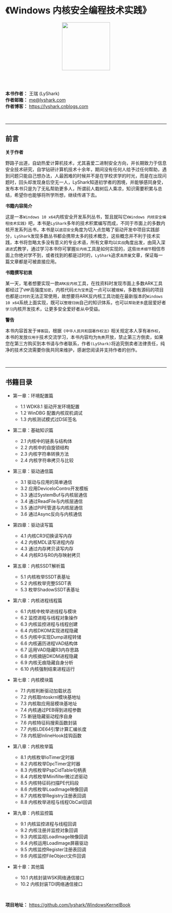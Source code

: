 # 《Windows 内核安全编程技术实践》

<div align=center>
<img width="150" src="https://user-images.githubusercontent.com/52789403/201465673-01dd7d47-7092-4523-b828-8af16030b979.png" />
</div>

<br><br>

**本书作者：** 王瑞 (LyShark)<br>
**作者邮箱：** me@lyshark.com<br>
**作者博客：** https://lyshark.cnblogs.com<br>

<br>

******************************************

## 前言

**关于作者**

野路子出道，自幼热爱计算机技术，尤其喜爱二进制安全方向，并长期致力于信息安全技术研究，自学钻研计算机技术十余年，期间没有任何人给予过任何帮助，遇到问题只能自己想办法，人最困难的时候并不是在学校求学的时光，而是在出现问题时，回头却发现身后空无一人，LyShark知道初学者的困境，并能够感同身受，发布本书只是为了无私帮助更多人，所谓前人栽树后人乘凉，知识需要积累与总结，希望你也能够将所学所想，继续传递下去。

**书籍内容简介**

这是一本`Windows 10 x64`内核安全开发系列丛书，暂且就叫它`《Windows 内核安全编程技术实践》`吧，本书是`LyShark`多年的技术积累编写而成，不同于市面上的多数内核开发系列丛书，本书是以`底层安全`角度为切入点忽略了驱动开发中项目实践部分，`LyShark`发现多数丛书都会携带太多的技术概念，这些概念并不利于技术实践，本书将忽略太多没有意义的专业术语，所有文章均以`实战`角度出发，由简入深`递进`式教学，通过学习本书你可掌握`反内核`工具是如何实现的，这些`技术细节`相信市面上你绝对学不到，或者找到的都是过时的，`LyShark`追求`高质量`文章，保证每一篇文章都是可被直接应用。

**书籍撰写初衷**

某一天，笔者想要实现一款`ARK反内核`工具，在找资料时发现市面上多数ARK工具都经过了`VMP`高强度`加密`，内核代码`尤为宝贵`这一点可以被`理解`，多数有源码的项目也都是`过时的`无法正常使用，故想要将ARK反内核工具功能在最新版本的`Windows 10 x64`系统上面实现，既可以`整理归纳`自己的知识体系，也可以`帮助更多`底层爱好者`学习`内核开发技术，让更多安全爱好者从中受益。

**警告** 

本书内容首发于`博客园`，根据`《中华人民共和国著作权法》`相关规定本人享有`著作权`，本书的发放`仅用于`技术交流学习，本书内容均为`免费`开放，禁止第三方倒卖，如果您在第三方购买到本书请与作者联系，作者`(LyShark)`将追究倒卖者法律责任，纯净的技术交流需要你我共同来维护，感谢您阅读并支持作者的创作。

<br>

******************************************

## 书籍目录

 - 第一章：环境配置篇
   - 1.1 WDK8.1 驱动开发环境配置
   - 1.2 WinDBG 配置内核双机调试
   - 1.3 内核测试模式过DSE签名

 - 第二章：基础知识篇
   - 2.1 内核中的链表与结构体
   - 2.2 内核中的自旋锁结构
   - 2.3 内核字符串转换方法
   - 2.4 内核字符串拷贝与比较

 - 第三章：驱动通信篇
   - 3.1 驱动与应用的简单通信
   - 3.2 应用DeviceIoContro开发模板
   - 3.3 通过SystemBuf与内核层通信
   - 3.4 通过ReadFile与内核层通信
   - 3.5 通过PIPE管道与内核层通信
   - 3.6 通过Async反向与内核通信

 - 第四章：驱动读写篇
   - 4.1 内核CR3切换读写内存
   - 4.2 内核MDL读写进程内存
   - 4.3 通过内存拷贝读写内存
   - 4.4 内核R3与R0内存映射拷贝

 - 第五章：内核SSDT解析篇
   - 5.1 内核枚举SSDT表基址
   - 5.2 内核枚举完整SSDT表
   - 5.3 枚举ShadowSSDT表基址

 - 第六章：内核进程线程篇
   - 6.1 内核中枚举进线程与模块
   - 6.2 监控进程与线程对象操作
   - 6.3 内核监控进程与线程创建
   - 6.4 内核DKOM实现进程隐藏
   - 6.5 内核中实现Dump进程转储
   - 6.6 内核遍历进程VAD结构体
   - 6.7 运用VAD隐藏R3内存思路
   - 6.8 内核摘链DKOM进程隐藏
   - 6.9 内核无痕隐藏自身分析
   - 6.10 内核强制结束进程运行

 - 第七章：内核模块篇
   - 7.1 内核判断驱动加载状态
   - 7.2 内核取ntoskrnl模块基地址
   - 7.3 内核取应用层模块基地址
   - 7.4 内核通过PEB得到进程参数
   - 7.5 断链隐藏驱动程序自身
   - 7.6 内核特征码搜索函数封装
   - 7.7 内核LDE64引擎计算汇编长度
   - 7.8 内核层InlineHook挂钩函数

 - 第八章：内核枚举篇
   - 8.1 内核枚举IoTimer定时器
   - 8.2 内核枚举DpcTimer定时器
   - 8.3 内核枚举PspCidTable句柄表
   - 8.4 内核枚举Minifilter微过滤驱动
   - 8.5 内核特征码扫描PE代码段
   - 8.6 内核枚举LoadImage映像回调
   - 8.7 内核枚举Registry注册表回调
   - 8.8 内核枚举进程与线程ObCall回调

 - 第九章：内核监控篇
   - 9.1 内核监控进程与线程回调
   - 9.2 内核注册并监控对象回调
   - 9.3 内核监视LoadImage映像回调
   - 9.4 内核运用LoadImage屏蔽驱动
   - 9.5 内核监控Register注册表回调
   - 9.6 内核监控FileObject文件回调

 - 第十章：其他篇
   - 10.1 内核封装WSK网络通信接口
   - 10.2 内核封装TDI网络通信接口

<br>

**项目地址：** https://github.com/lyshark/WindowsKernelBook
